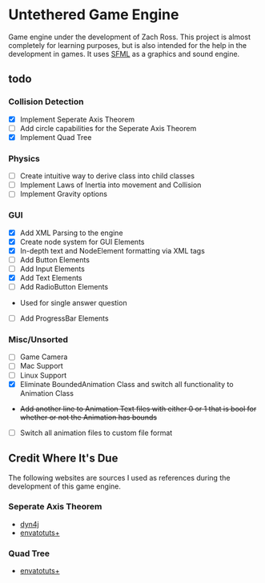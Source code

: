 # Untethered Game Engine
Game engine under the development of Zach Ross. This project is almost completely for learning purposes, but is also intended for the help in the development in games. It uses [SFML](http://www.sfml-dev.org) as a graphics and sound engine.
## todo
### Collision Detection
- [X] Implement Seperate Axis Theorem
- [ ] Add circle capabilities for the Seperate Axis Theorem
- [X] Implement Quad Tree

### Physics
- [ ] Create intuitive way to derive class into child classes
- [ ] Implement Laws of Inertia into movement and Collision
- [ ] Implement Gravity options

### GUI
- [X] Add XML Parsing to the engine
- [X] Create node system for GUI Elements
- [X] In-depth text and NodeElement formatting via XML tags
- [ ] Add Button Elements
- [ ] Add Input Elements
- [X] Add Text Elements
- [ ] Add RadioButton Elements
 - Used for single answer question
- [ ] Add ProgressBar Elements


### Misc/Unsorted
- [ ] Game Camera
- [ ] Mac Support
- [ ] Linux Support
- [X] Eliminate BoundedAnimation Class and switch all functionality to Animation Class
 - ~~Add another line to Animation Text files with either 0 or 1 that is bool for whether or not the Animation has bounds~~
- [ ] Switch all animation files to custom file format

## Credit Where It's Due
The following websites are sources I used as references during the development of this game engine. 

### Seperate Axis Theorem
- [dyn4j](http://www.dyn4j.org/2010/01/sat/)
- [envatotuts+](http://gamedevelopment.tutsplus.com/tutorials/collision-detection-using-the-separating-axis-theorem--gamedev-169)

### Quad Tree
- [envatotuts+](http://gamedevelopment.tutsplus.com/tutorials/quick-tip-use-quadtrees-to-detect-likely-collisions-in-2d-space--gamedev-374)
